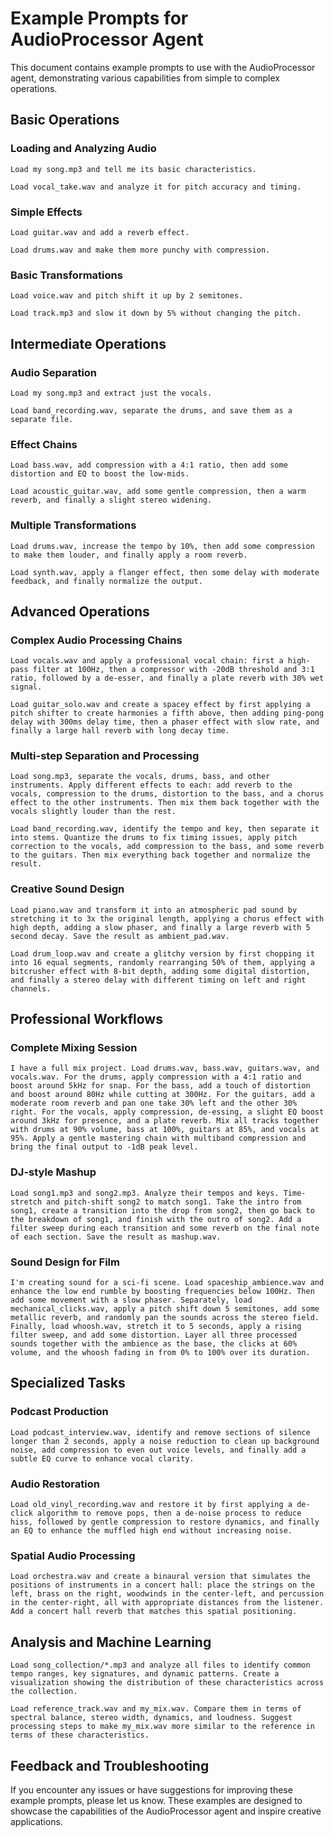 # Example Prompts for AudioProcessor Agent

This document contains example prompts to use with the AudioProcessor agent, demonstrating various capabilities from simple to complex operations.

## Basic Operations

### Loading and Analyzing Audio

```
Load my song.mp3 and tell me its basic characteristics.
```

```
Load vocal_take.wav and analyze it for pitch accuracy and timing.
```

### Simple Effects

```
Load guitar.wav and add a reverb effect.
```

```
Load drums.wav and make them more punchy with compression.
```

### Basic Transformations

```
Load voice.wav and pitch shift it up by 2 semitones.
```

```
Load track.mp3 and slow it down by 5% without changing the pitch.
```

## Intermediate Operations

### Audio Separation

```
Load my song.mp3 and extract just the vocals.
```

```
Load band_recording.wav, separate the drums, and save them as a separate file.
```

### Effect Chains

```
Load bass.wav, add compression with a 4:1 ratio, then add some distortion and EQ to boost the low-mids.
```

```
Load acoustic_guitar.wav, add some gentle compression, then a warm reverb, and finally a slight stereo widening.
```

### Multiple Transformations

```
Load drums.wav, increase the tempo by 10%, then add some compression to make them louder, and finally apply a room reverb.
```

```
Load synth.wav, apply a flanger effect, then some delay with moderate feedback, and finally normalize the output.
```

## Advanced Operations

### Complex Audio Processing Chains

```
Load vocals.wav and apply a professional vocal chain: first a high-pass filter at 100Hz, then a compressor with -20dB threshold and 3:1 ratio, followed by a de-esser, and finally a plate reverb with 30% wet signal.
```

```
Load guitar_solo.wav and create a spacey effect by first applying a pitch shifter to create harmonies a fifth above, then adding ping-pong delay with 300ms delay time, then a phaser effect with slow rate, and finally a large hall reverb with long decay time.
```

### Multi-step Separation and Processing

```
Load song.mp3, separate the vocals, drums, bass, and other instruments. Apply different effects to each: add reverb to the vocals, compression to the drums, distortion to the bass, and a chorus effect to the other instruments. Then mix them back together with the vocals slightly louder than the rest.
```

```
Load band_recording.wav, identify the tempo and key, then separate it into stems. Quantize the drums to fix timing issues, apply pitch correction to the vocals, add compression to the bass, and some reverb to the guitars. Then mix everything back together and normalize the result.
```

### Creative Sound Design

```
Load piano.wav and transform it into an atmospheric pad sound by stretching it to 3x the original length, applying a chorus effect with high depth, adding a slow phaser, and finally a large reverb with 5 second decay. Save the result as ambient_pad.wav.
```

```
Load drum_loop.wav and create a glitchy version by first chopping it into 16 equal segments, randomly rearranging 50% of them, applying a bitcrusher effect with 8-bit depth, adding some digital distortion, and finally a stereo delay with different timing on left and right channels.
```

## Professional Workflows

### Complete Mixing Session

```
I have a full mix project. Load drums.wav, bass.wav, guitars.wav, and vocals.wav. For the drums, apply compression with a 4:1 ratio and boost around 5kHz for snap. For the bass, add a touch of distortion and boost around 80Hz while cutting at 300Hz. For the guitars, add a moderate room reverb and pan one take 30% left and the other 30% right. For the vocals, apply compression, de-essing, a slight EQ boost around 3kHz for presence, and a plate reverb. Mix all tracks together with drums at 90% volume, bass at 100%, guitars at 85%, and vocals at 95%. Apply a gentle mastering chain with multiband compression and bring the final output to -1dB peak level.
```

### DJ-style Mashup

```
Load song1.mp3 and song2.mp3. Analyze their tempos and keys. Time-stretch and pitch-shift song2 to match song1. Take the intro from song1, create a transition into the drop from song2, then go back to the breakdown of song1, and finish with the outro of song2. Add a filter sweep during each transition and some reverb on the final note of each section. Save the result as mashup.wav.
```

### Sound Design for Film

```
I'm creating sound for a sci-fi scene. Load spaceship_ambience.wav and enhance the low end rumble by boosting frequencies below 100Hz. Then add some movement with a slow phaser. Separately, load mechanical_clicks.wav, apply a pitch shift down 5 semitones, add some metallic reverb, and randomly pan the sounds across the stereo field. Finally, load whoosh.wav, stretch it to 5 seconds, apply a rising filter sweep, and add some distortion. Layer all three processed sounds together with the ambience as the base, the clicks at 60% volume, and the whoosh fading in from 0% to 100% over its duration.
```

## Specialized Tasks

### Podcast Production

```
Load podcast_interview.wav, identify and remove sections of silence longer than 2 seconds, apply a noise reduction to clean up background noise, add compression to even out voice levels, and finally add a subtle EQ curve to enhance vocal clarity.
```

### Audio Restoration

```
Load old_vinyl_recording.wav and restore it by first applying a de-click algorithm to remove pops, then a de-noise process to reduce hiss, followed by gentle compression to restore dynamics, and finally an EQ to enhance the muffled high end without increasing noise.
```

### Spatial Audio Processing

```
Load orchestra.wav and create a binaural version that simulates the positions of instruments in a concert hall: place the strings on the left, brass on the right, woodwinds in the center-left, and percussion in the center-right, all with appropriate distances from the listener. Add a concert hall reverb that matches this spatial positioning.
```

## Analysis and Machine Learning

```
Load song_collection/*.mp3 and analyze all files to identify common tempo ranges, key signatures, and dynamic patterns. Create a visualization showing the distribution of these characteristics across the collection.
```

```
Load reference_track.wav and my_mix.wav. Compare them in terms of spectral balance, stereo width, dynamics, and loudness. Suggest processing steps to make my_mix.wav more similar to the reference in terms of these characteristics.
```

## Feedback and Troubleshooting

If you encounter any issues or have suggestions for improving these example prompts, please let us know. These examples are designed to showcase the capabilities of the AudioProcessor agent and inspire creative applications.
